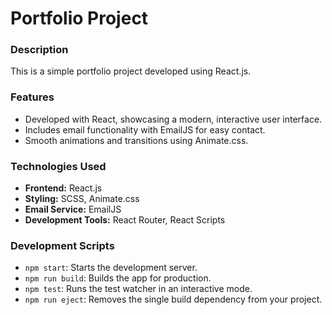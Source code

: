 # Portfolio Project

### Description

This is a simple portfolio project developed using React.js.

### Features

- Developed with React, showcasing a modern, interactive user interface.
- Includes email functionality with EmailJS for easy contact.
- Smooth animations and transitions using Animate.css.

### Technologies Used

- **Frontend:** React.js
- **Styling:** SCSS, Animate.css
- **Email Service:** EmailJS
- **Development Tools:** React Router, React Scripts

### Development Scripts

- `npm start`: Starts the development server.
- `npm run build`: Builds the app for production.
- `npm test`: Runs the test watcher in an interactive mode.
- `npm run eject`: Removes the single build dependency from your project.

